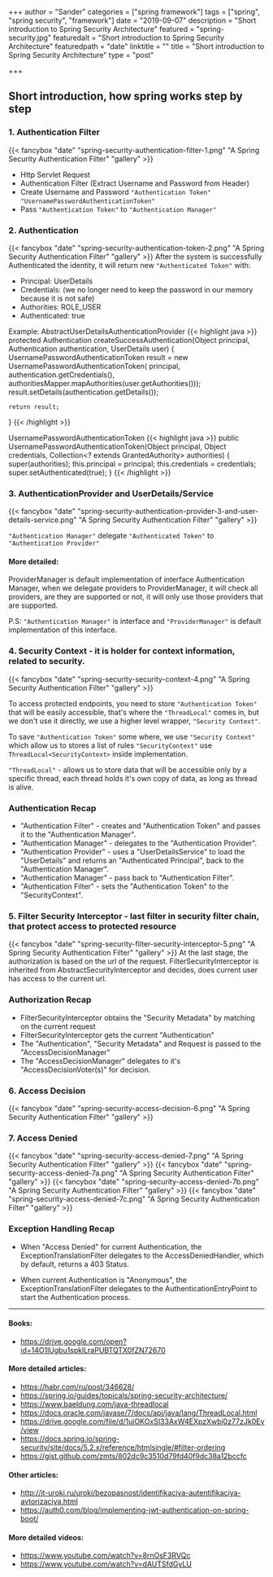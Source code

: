 +++
author = "Sander"
categories = ["spring framework"]
tags = ["spring", "spring security", "framework"]
date = "2019-09-07"
description = "Short introduction to Spring Security Architecture"
featured = "spring-security.jpg"
featuredalt = "Short introduction to Spring Security Architecture"
featuredpath = "date"
linktitle = ""
title = "Short introduction to Spring Security Architecture"
type = "post"

+++

## Short introduction, how spring works step by step

### 1. Authentication Filter
{{< fancybox "date" "spring-security-authentication-filter-1.png" "A Spring Security Authentication Filter" "gallery" >}}

- Http Servlet Request
- Authentication Filter (Extract Username and Password from Header)
- Create Username and Password `"Authentication Token"` `"UsernamePasswordAuthenticationToken"`
- Pass `"Authentication Token"` to `"Authentication Manager"`

### 2. Authentication
{{< fancybox "date" "spring-security-authentication-token-2.png" "A Spring Security Authentication Filter" "gallery" >}}
After the system is successfully Authenticated the identity,
it will return new `"Authenticated Token"` with:

- Principal: UserDetails
- Credentials: (we no longer need to keep the password in our memory because it is not safe)
- Authorities: ROLE_USER
- Authenticated: true

Example: AbstractUserDetailsAuthenticationProvider
{{< highlight java >}}
protected Authentication createSuccessAuthentication(Object principal,
        Authentication authentication, UserDetails user) {
    UsernamePasswordAuthenticationToken result = new UsernamePasswordAuthenticationToken(
            principal, authentication.getCredentials(),
            authoritiesMapper.mapAuthorities(user.getAuthorities()));
    result.setDetails(authentication.getDetails());

    return result;
}
{{< /highlight >}}

UsernamePasswordAuthenticationToken
{{< highlight java >}}
public UsernamePasswordAuthenticationToken(Object principal, Object credentials,
        Collection<? extends GrantedAuthority> authorities) {
    super(authorities);
    this.principal = principal;
    this.credentials = credentials;
    super.setAuthenticated(true);
}
{{< /highlight >}}

### 3. AuthenticationProvider and UserDetails/Service
{{< fancybox "date" "spring-security-authentication-provider-3-and-user-details-service.png" "A Spring Security Authentication Filter" "gallery" >}}

`"Authentication Manager"` delegate `"Authenticated Token"` to `"Authentication Provider"`

#### More detailed:
ProviderManager is default implementation of interface Authentication Manager,
when we delegate providers to ProviderManager, it will check all providers, are they are supported or not,
it will only use those providers that are supported.

P.S: `"Authentication Manager"` is interface and `"ProviderManager"` is default implementation of this interface.

### 4. Security Context - it is holder for context information, related to security.
{{< fancybox "date" "spring-security-security-context-4.png" "A Spring Security Authentication Filter" "gallery" >}}

To access protected endpoints, you need to store `"Authentication Token"` that will be easily accessible,
that's where the `"ThreadLocal"` comes in, but we don't use it directly,
we use a higher level wrapper, `"Security Context"`.

To save `"Authentication Token"` some where, we use `"Security Context"` which allow us to stores a list of rules `"SecurityContext"` use `ThreadLocal<SecurityContext>` inside implementation.

`"ThreadLocal"` - allows us to store data that will be accessible only by a specific thread,
each thread holds it's own copy of data, as long as thread is alive.

### Authentication Recap
- "Authentication Filter" - creates and "Authentication Token" and passes it to the "Authentication Manager".
- "Authentication Manager" - delegates to the "Authentication Provider".
- "Authentication Provider" - uses a "UserDetailsService" to load the "UserDetails" and returns an "Authenticated Principal",
back to the "Authentication Manager".
- "Authentication Manager" - pass back to "Authentication Filter".
- "Authentication Filter" - sets the "Authentication Token" to the "SecurityContext".

### 5. Filter Security Interceptor - last filter in security filter chain, that protect access to protected resource
{{< fancybox "date" "spring-security-filter-security-interceptor-5.png" "A Spring Security Authentication Filter" "gallery" >}}
At the last stage, the authorization is based on the url of the request.
FilterSecurityInterceptor is inherited from AbstractSecurityInterceptor and decides, does current user has access to the current url.

### Authorization Recap
- FilterSecurityInterceptor obtains the "Security Metadata" by matching on the current request
- FilterSecurityInterceptor gets the current "Authentication"
- The "Authentication", "Security Metadata" and Request is passed to the "AccessDecisionManager"
- The "AccessDecisionManager" delegates to it's "AccessDecisionVoter(s)" for decision.

### 6. Access Decision
{{< fancybox "date" "spring-security-access-decision-6.png" "A Spring Security Authentication Filter" "gallery" >}}

### 7. Access Denied
{{< fancybox "date" "spring-security-access-denied-7.png" "A Spring Security Authentication Filter" "gallery" >}}
{{< fancybox "date" "spring-security-access-denied-7a.png" "A Spring Security Authentication Filter" "gallery" >}}
{{< fancybox "date" "spring-security-access-denied-7b.png" "A Spring Security Authentication Filter" "gallery" >}}
{{< fancybox "date" "spring-security-access-denied-7c.png" "A Spring Security Authentication Filter" "gallery" >}}

### Exception Handling Recap
- When "Access Denied" for current Authentication, the
ExceptionTranslationFilter delegates to the
AccessDeniedHandler, which by default, returns a 403
Status.

- When current Authentication is "Anonymous", the
ExceptionTranslationFilter delegates to the
AuthenticationEntryPoint to start the Authentication
process.

---

#### Books:
- https://drive.google.com/open?id=14O1lUgbu1spklLraPUBTQTX0fZN72670

#### More detailed articles:
- https://habr.com/ru/post/346628/
- https://spring.io/guides/topicals/spring-security-architecture/
- https://www.baeldung.com/java-threadlocal
- https://docs.oracle.com/javase/7/docs/api/java/lang/ThreadLocal.html
- https://drive.google.com/file/d/1uiOKOxSI33AxW4EXpzXwbj0z77zJk0Ev/view
- https://docs.spring.io/spring-security/site/docs/5.2.x/reference/htmlsingle/#filter-ordering
- https://gist.github.com/zmts/802dc9c3510d79fd40f9dc38a12bccfc

#### Other articles:
- http://it-uroki.ru/uroki/bezopasnost/identifikaciya-autentifikaciya-avtorizaciya.html
- https://auth0.com/blog/implementing-jwt-authentication-on-spring-boot/

#### More detailed videos:
- https://www.youtube.com/watch?v=8rnOsF3RVQc
- https://www.youtube.com/watch?v=dAUTSfdGyLU
